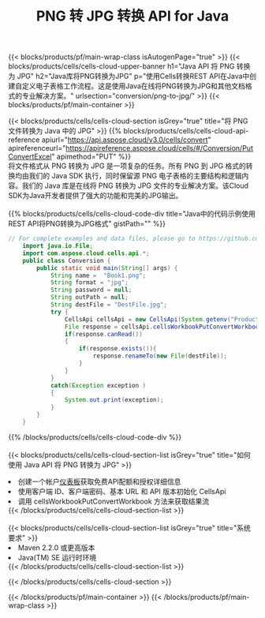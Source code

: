 ﻿---
title: PNG 转 JPG 转换 API for Java
description: 使用Aspose.Cells Cloud SDK for Java将PNG格式文件转换为JPG格式文件。
url: /zh/java/conversion/png-to-jpg/
---
{{< blocks/products/pf/main-wrap-class isAutogenPage="true" >}}
{{< blocks/products/cells/cells-cloud-upper-banner h1="Java API 将 PNG 转换为 JPG" h2="Java库将PNG转换为JPG" p="使用Cells转换REST API在Java中创建自定义电子表格工作流程。这是使用Java在线将PNG转换为JPG和其他文档格式的专业解决方案。" urlsection="conversion/png-to-jpg/" >}}
{{< blocks/products/pf/main-container >}}

{{< blocks/products/cells/cells-cloud-section isGrey="true" title="将 PNG 文件转换为 Java 中的 JPG" >}}
{{% blocks/products/cells/cells-cloud-api-reference apiurl="https://api.aspose.cloud/v3.0/cells/convert" apireferenceurl="https://apireference.aspose.cloud/cells/#/Conversion/PutConvertExcel" apimethod="PUT" %}}
<br/>
将文件格式从 PNG 转换为 JPG 是一项复杂的任务。所有 PNG 到 JPG 格式的转换均由我们的 Java SDK 执行，同时保留源 PNG 电子表格的主要结构和逻辑内容。我们的 Java 库是在线将 PNG 转换为 JPG 文件的专业解决方案。该Cloud SDK为Java开发者提供了强大的功能和完美的JPG输出。
<br/>
<br/>
{{% blocks/products/cells/cells-cloud-code-div title="Java中的代码示例使用REST API将PNG转换为JPG格式" gistPath="" %}}
 
```java
// For complete examples and data files, please go to https://github.com/aspose-cells-cloud/aspose-cells-cloud-java/
    import java.io.File;
    import com.aspose.cloud.cells.api.*;
    public class Conversion {
        public static void main(String[] args) {
            String name =  "Book1.png";
            String format = "jpg";
            String password = null;
            String outPath = null;
            String destFile = "DestFile.jpg";
            try {
                CellsApi cellsApi = new CellsApi(System.getenv("ProductClientId"), System.getenv("ProductClientSecret"));
                File response = cellsApi.cellsWorkbookPutConvertWorkbook(new File(name), format, password, outPath, null,null);            
                if(response.canRead())
                {
                    if(response.exists()){
                        response.renameTo(new File(destFile));
                    }                
                }
            }
            catch(Exception exception )
            {
                System.out.print(exception);
            }
        }
    }
```
 
{{% /blocks/products/cells/cells-cloud-code-div %}}
<br/>
<br/>
{{< blocks/products/cells/cells-cloud-section-list isGrey="true" title="如何使用 Java API 将 PNG 转换为 JPG" >}}
<li>创建一个帐户<a href="https://dashboard.aspose.cloud/">仪表板</a>获取免费API配额和授权详细信息</li>
<li>使用客户端 ID、客户端密码、基本 URL 和 API 版本初始化 CellsApi</li>
<li>调用 cellsWorkbookPutConvertWorkbook 方法来获取结果流</li>
{{< /blocks/products/cells/cells-cloud-section-list >}}
<br/>
<br/>
{{< blocks/products/cells/cells-cloud-section-list isGrey="true" title="系统要求" >}}
<li>Maven 2.2.0 或更高版本</li>
<li>Java(TM) SE 运行时环境</li>
{{< /blocks/products/cells/cells-cloud-section-list >}}

{{< /blocks/products/cells/cells-cloud-section >}}

{{< /blocks/products/pf/main-container >}}
{{< /blocks/products/pf/main-wrap-class >}}
